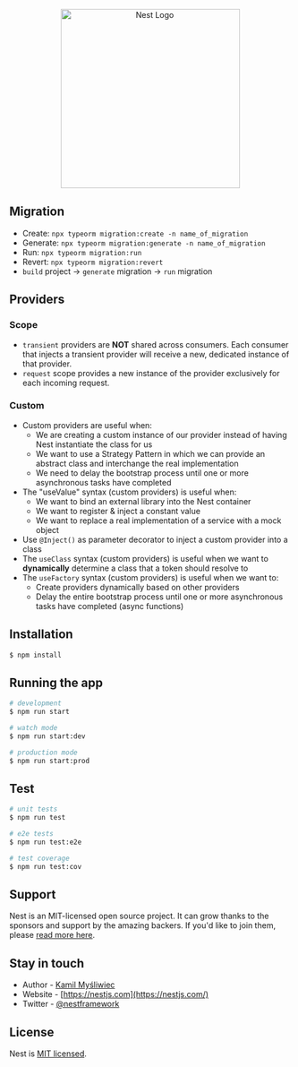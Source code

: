 <p align="center">
  <a href="http://nestjs.com/" target="blank"><img src="https://nestjs.com/img/logo_text.svg" width="320" alt="Nest Logo" /></a>
</p>

## Migration

- Create: `npx typeorm migration:create -n name_of_migration`
- Generate: `npx typeorm migration:generate -n name_of_migration`
- Run: `npx typeorm migration:run`
- Revert: `npx typeorm migration:revert`
- `build` project -> `generate` migration -> `run` migration

## Providers 
### Scope
- `transient` providers are **NOT** shared across consumers. Each consumer that injects a transient provider will receive a new, dedicated instance of that provider. 
- `request` scope provides a new instance of the provider exclusively for each incoming request.

### Custom
- Custom providers are useful when:
  - We are creating a custom instance of our provider instead of having Nest instantiate the class for us
  - We want to use a Strategy Pattern in which we can provide an abstract class and interchange the real implementation
  - We need to delay the bootstrap process until one or more asynchronous tasks have completed
- The "useValue" syntax (custom providers) is useful when:
  - We want to bind an external library into the Nest container
  - We want to register & inject a constant value
  - We want to replace a real implementation of a service with a mock object
- Use `@Inject()` as parameter decorator to inject a custom provider into a class
- The `useClass` syntax (custom providers) is useful when we want to **dynamically** determine a class that a token should resolve to
- The `useFactory` syntax (custom providers) is useful when we want to:
  - Create providers dynamically based on other providers
  - Delay the entire bootstrap process until one or more asynchronous tasks have completed (async functions)
## Installation

```bash
$ npm install
```

## Running the app

```bash
# development
$ npm run start

# watch mode
$ npm run start:dev

# production mode
$ npm run start:prod
```

## Test

```bash
# unit tests
$ npm run test

# e2e tests
$ npm run test:e2e

# test coverage
$ npm run test:cov
```

## Support

Nest is an MIT-licensed open source project. It can grow thanks to the sponsors and support by the amazing backers. If you'd like to join them, please [read more here](https://docs.nestjs.com/support).

## Stay in touch

- Author - [Kamil Myśliwiec](https://kamilmysliwiec.com)
- Website - [https://nestjs.com](https://nestjs.com/)
- Twitter - [@nestframework](https://twitter.com/nestframework)

## License

Nest is [MIT licensed](LICENSE).
